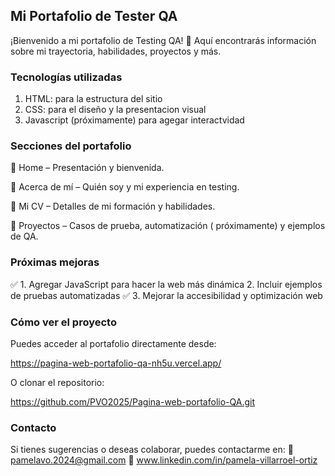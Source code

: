 ## Mi Portafolio de Tester QA

¡Bienvenido a mi portafolio de Testing QA! 🎯 Aquí encontrarás información sobre mi trayectoria, habilidades, proyectos y más.

### Tecnologías utilizadas

1. HTML: para la estructura del sitio
2. CSS: para el diseño y la presentacion visual
3. Javascript (próximamente) para agegar interactvidad

### Secciones del portafolio

🔹 Home – Presentación y bienvenida. 

🔹 Acerca de mí – Quién soy y mi experiencia en testing.

🔹 Mi CV – Detalles de mi formación y habilidades.

🔹 Proyectos – Casos de prueba, automatización ( próximamente) y ejemplos de QA.


### Próximas mejoras

✅ 1. Agregar JavaScript para hacer la web más dinámica
   2. Incluir ejemplos de pruebas automatizadas
✅ 3. Mejorar la accesibilidad y optimización web


### Cómo ver el proyecto

Puedes acceder al portafolio directamente desde:

https://pagina-web-portafolio-qa-nh5u.vercel.app/

O clonar el repositorio:

https://github.com/PVO2025/Pagina-web-portafolio-QA.git

### Contacto

Si tienes sugerencias o deseas colaborar, puedes contactarme en:
📧 pamelavo.2024@gmail.com
💼 www.linkedin.com/in/pamela-villarroel-ortiz
